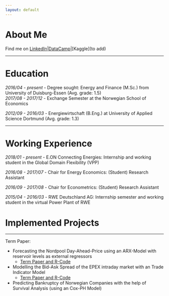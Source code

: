 ```yaml
---
layout: default
---
```


# About Me
Find me on 
[LinkedIn](https://www.linkedin.com/in/lennart-wittchen-862674129/)|[DataCamp](https://www.datacamp.com/profile/lennartwittchen-fcf614a6-5fa1-4734-94de-73e0a480e7f8)|[Kaggle](to add)

* * * 

# Education

_2016/04 - present_ - Degree sought: Energy and Finance (M.Sc.) from University of Duisburg-Essen (Avg. grade: 1.5)   
_2017/08 - 2017/12_ - Exchange Semester at the Norwegian School of Economics 

_2012/09 - 2016/03_ - Energiewirtschaft (B.Eng.) at University of Applied Science Dortmund (Avg. grade: 1.3) 

* * *

# Working Experience

_2018/01 - present_ - E.ON Connecting Energies: Internship and working student in the Global Domain Flexibility (VPP)

_2016/08 - 2017/07_ - Chair for Energy Economics: (Student) Research Assistant 

_2016/09 - 2017/08_ - Chair for Econometrics: (Student) Research Assistant 

_2015/04 - 2016/03_ - RWE Deutschland AG: Internship semester and working student in the virtual Power Plant of RWE

# Implemented Projects

* * *

Term Paper:
- Forecasting the Nordpool Day-Ahead-Price using an ARX-Model with reservoir levels as external regressors
  - [Term Paper and R-Code](https://github.com/lwittchen/ARX_WeeklyPrice_NordPool_R)
- Modelling the Bid-Ask Spread of the EPEX intraday market with an Trade Indicator Model 
  - [Term Paper and R-Code](https://github.com/lwittchen/ModellingBidAskSpread_EPEX_R)
- Predicting Bankruptcy of Norwegian Companies with the help of Survival Analysis (using an Cox-PH Model)

